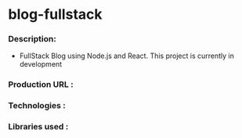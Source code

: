 # blog-fullstack

### Description:
* FullStack Blog using Node.js and React. This project is currently in development

### Production URL :
### Technologies :
### Libraries used :

